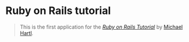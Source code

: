 # Ruby on Rails tutorial

>This is the first application for the
[*Ruby on Rails Tutorial*](https://www.railstutorial.org/)
by [Michael Hartl](https://www.michaelhartl.com/).
